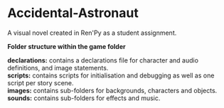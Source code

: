 # Accidental-Astronaut
A visual novel created in Ren'Py as a student assignment.

**Folder structure within the game folder**  

**declarations:** contains a declarations file for character and audio definitions, and image statements.  
**scripts:** contains scripts for initialisation and debugging as well as one script per story scene.  
**images:** contains sub-folders for backgrounds, characters and objects.  
**sounds:** contains sub-folders for effects and music.





